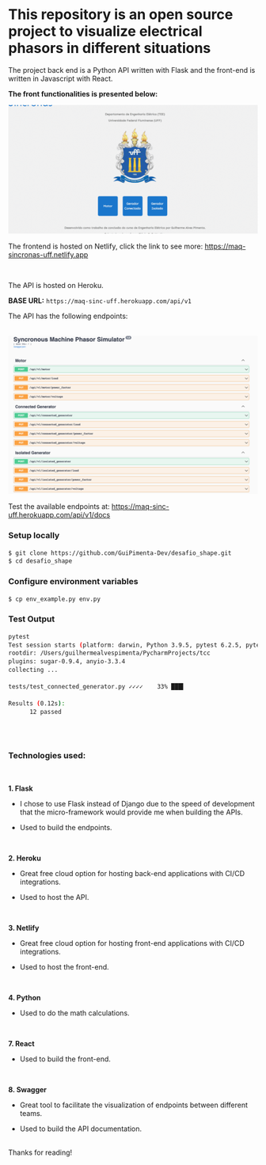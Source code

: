 # This repository is an open source project to visualize electrical phasors in different situations

The project back end is a Python API written with Flask and the front-end is written in Javascript with React.

**The front functionalities is presented below:**

<img src="ezgif.com-gif-maker.gif">

 
The frontend is hosted on Netlify, click the link to see more: https://maq-sincronas-uff.netlify.app

<br/>

The API is hosted on Heroku.

**BASE URL:** `https://maq-sinc-uff.herokuapp.com/api/v1`

The API has the following endpoints:

<br/>
<img src="swggr.png">

Test the available endpoints at: https://maq-sinc-uff.herokuapp.com/api/v1/docs


### Setup locally
```bash
$ git clone https://github.com/GuiPimenta-Dev/desafio_shape.git
$ cd desafio_shape
```
### Configure environment variables
```bash
$ cp env_example.py env.py
```

### Test Output
```bash
pytest
Test session starts (platform: darwin, Python 3.9.5, pytest 6.2.5, pytest-sugar 0.9.4)
rootdir: /Users/guilhermealvespimenta/PycharmProjects/tcc
plugins: sugar-0.9.4, anyio-3.3.4
collecting ... 
                                                                                                                                                                                                                                         
tests/test_connected_generator.py ✓✓✓✓    33% ███▍                                                                                                                                                                                                                                               tests/test_isolated_generator.py ✓✓✓✓     67% ██████▋                                                                                                                                                                                                                                                                   tests/test_motor.py ✓✓✓✓                 100% ██████████                                                                                                                                                                                                                                                         
 
Results (0.12s):
      12 passed

```
<br/>
<br/>


### Technologies used:
<br/>

**1. Flask**

* I chose to use Flask instead of Django due to the speed of development that the micro-framework would provide me when building the APIs.

* Used to build the endpoints.
 
<br/>
 

**2. Heroku**

* Great free cloud option for hosting back-end applications with CI/CD integrations.
     
* Used to host the API.

<br/>
      

**3. Netlify**
    
* Great free cloud option for hosting front-end applications with CI/CD integrations.

* Used to host the front-end.

 <br/>
 
**4. Python**

* Used to do the math calculations.
      
<br/>

**7. React**
      
* Used to build the front-end.

<br/>

**8. Swagger**

 * Great tool to facilitate the visualization of endpoints between different teams.

 * Used to build the API documentation.
      
<br/>
Thanks for reading!
